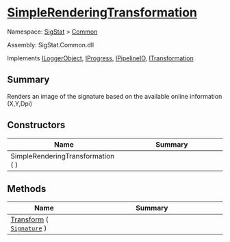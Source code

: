 # [SimpleRenderingTransformation](./SimpleRenderingTransformation.md)

Namespace: [SigStat](././) > [Common](./README.md)

Assembly: SigStat.Common.dll

Implements [ILoggerObject](./ILoggerObject.md), [IProgress](./Helpers/IProgress.md), [IPipelineIO](./Pipeline/IPipelineIO.md), [ITransformation](./ITransformation.md)

## Summary
Renders an image of the signature based on the available online information (X,Y,Dpi)

## Constructors

| Name<div><a href="#"><img width=225></a></div> | Summary<div><a href="#"><img width=525></a></div> | 
| --- | --- | 
| SimpleRenderingTransformation (  ) |  | 


## Methods

| Name<div><a href="#"><img width=225></a></div> | Summary<div><a href="#"><img width=525></a></div> | 
| --- | --- | 
| [Transform](./Methods/SimpleRenderingTransformation--Transform.md) ( [`Signature`](./Signature.md) ) |  | 


